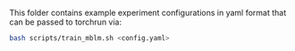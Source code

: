 This folder contains example experiment configurations in yaml format that can be passed to torchrun via:

```sh
bash scripts/train_mblm.sh <config.yaml>
```
